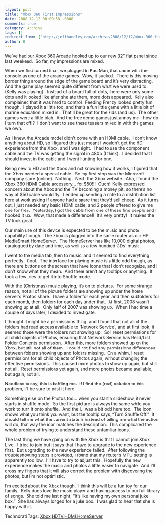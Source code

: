 ```yaml
---
layout: post
title: "Xbox 360 First Impressions"
date: 2008-12-12 08:09:58 -0800
comments: true
category: Archive
tags: []
redirect_from: ["http://jeffhandley.com/archive/2008/12/12/xbox-360-first-impressions.aspx"]
author: 0
---
```

<!-- more -->
<p>We’ve had our Xbox 360 Arcade hooked up to our new 32” flat panel since last weekend.  So far, my impressions are mixed.</p>  <p>When we first turned it on, we plugged in Pac Man, that came with the console as one of the arcade games.  Wow, it sucked.  There is this moving border thing around the edge of the game board and it’s very distracting.  And the game play seemed quite different from what we were used to.  (Kelly was playing).  Instead of a board full of dots, there were only some dots and it looked like after she ate them, more dots appeared.  Kelly also complained that it was hard to control.  Feeding Frenzy looked pretty fun though.  I played it a little too, and that’s a fun little game with a little bit of marine education mixed in.  That’ll be great for the kids (and us).  The other games were a little blah.  And the free demo games just annoy me—how do I turn that off!?  I don’t want to see these teasers mixed in with the games we own.</p>  <p>As I knew, the Arcade model didn’t come with an HDMI cable.  I don’t know anything about HD, so I figured this just meant I wouldn’t get the HD experience from the Xbox, and I was right.  I had to use the component cable and the TV was getting the signal in 480p (I think).  I decided that I should invest in the cable and I went hunting for one.</p>  <p>Being new to HD and the Xbox and not knowing how it works, I figured that the Xbox needed a special cable.  So my first stop was the Microsoft company store (online).  Nothing.  Next: the Xbox website.  Aha, I found the Xbox 360 HDMI Cable accessory… for $50!!!  Ouch!  Kelly expressed concern about the Xbox and the TV becoming a money pit, so there’s no way at $50 cable would fly.  I ended up sending a note to a distribution list here at work asking if anyone had a spare that they’d sell cheap.  As it turns out, I just needed any basic HDMI cable, and 2 people offered to give me one for free.  Yesterday, I got the cable from one of these fine people and I hooked it up.  Wow, that made a difference!!  It’s very pretty!  It makes the TV look great.</p>  <p>Our main use of this device is expected to be the music and photo capability though.  The Xbox is plugged into the same router as our HP MediaSmart HomeServer.  The HomeServer has like 10,000 digital photos, catalogued by date and time, as well as a few hundred CDs’ music.</p>  <p>I went to the media tab, then to music, and it seemed to find everything perfectly.  Cool.  The interface for playing music is a little odd though, as there are buttons on the screen that have icons that I don’t recognize, and I don’t know what they mean.  And there aren’t any tooltips or anything.  It took a few tries to get it into Shuffle mode.</p>  <p>With the (Christmas) music playing, it’s on to pictures.  For some strange reason, not all of the picture folders are showing up under the home server’s Photos share.  I have a folder for each year, and then subfolders for each month, then folders for each day under that.  At first, 2008 wasn’t showing up at all.  Only half of 2007 was showing up.  When I had time a couple of days later, I decided to investigate.</p>  <p>I thought it might be a permissions thing, and I found that not all of the folders had read access available to 'Network Service', and at first look, it seemed those were the folders not showing up.  So I reset permissions for all child objects of Photos, ensuring that Network Service has Read/List Folder Contents permission.  After this, more folders showed up on the Xbox, but still not all of them.  I could not find any permissions differences between folders showing up and folders missing.  On a whim, I reset permissions for all child objects of Photos again, without changing the effective permissions.  This caused more photos to show up again, but still not all.  Reset permissions yet again, and more photos became available, but again, not all.</p>  <p>Needless to say, this is baffling me.  If I find the (real) solution to this problem, I’ll be sure to post it here.</p>  <p>Something else on the Photos too… when you start a slideshow, it never starts in shuffle mode.  So the first picture is always the same while you work to turn it onto shuffle.  And the UI was a bit odd here too.  The icon shows what you think you want, but the tooltip says, “Turn Shuffle Off.”  It should tell me what the current state is instead of telling me what the action will do; that way the icon matches the description.  This complicated the whole problem of trying to understand these unfamiliar icons.</p>  <p>The last thing we have going on with the Xbox is that I cannot join Xbox Live.  I tried to join but it says that I have to upgrade to the new experience first.  But upgrading to the new experience failed.  After following the troubleshooting steps it provided, I found that my router’s MTU setting is apparently too low.  I’ll have to try to adjust this.  Hopefully the new experience makes the music and photos a little easier to navigate.  And I’ll cross my fingers that it will also correct the problem with discovering the photos, but I’m not optimistic.</p>  <p>I’m excited about the Xbox though.  I think this will be a fun toy for our family.  Kelly does love the music player and having access to our full library of songs.  She told me last night, “It’s like having my own personal juke box.”  She has always longed for a juke box.  I was glad to hear that she is happy with it.</p>  <div class="wlWriterEditableSmartContent" id="scid:0767317B-992E-4b12-91E0-4F059A8CECA8:c485b61a-436e-4ea3-beb4-6067495a680c" style="padding-right: 0px; display: inline; padding-left: 0px; float: none; padding-bottom: 0px; margin: 0px; padding-top: 0px">Technorati Tags: <a href="http://technorati.com/tags/Xbox" rel="tag">Xbox</a>,<a href="http://technorati.com/tags/HDTV" rel="tag">HDTV</a>,<a href="http://technorati.com/tags/HDMI" rel="tag">HDMI</a>,<a href="http://technorati.com/tags/HomeServer" rel="tag">HomeServer</a></div>

